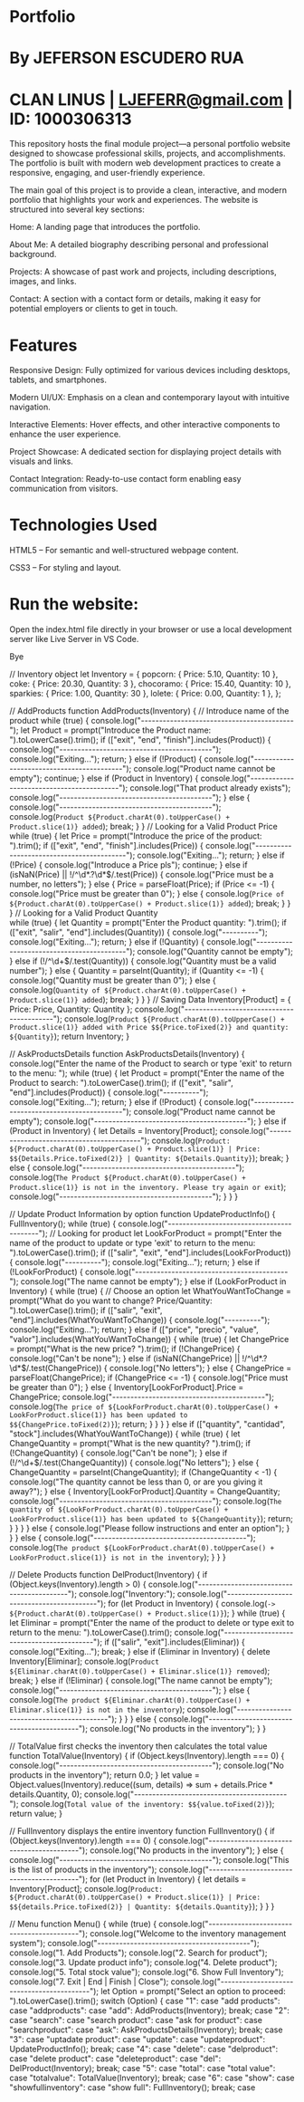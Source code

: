 # Portfolio 

#  By JEFERSON ESCUDERO RUA
#  CLAN LINUS | LJEFERR@gmail.com | ID: 1000306313

This repository hosts the final module project—a personal portfolio website designed to showcase professional skills, projects, and accomplishments. The portfolio is built with modern web development practices to create a responsive, engaging, and user-friendly experience.

The main goal of this project is to provide a clean, interactive, and modern portfolio that highlights your work and experiences. The website is structured into several key sections:

Home: A landing page that introduces the portfolio.

About Me: A detailed biography describing personal and professional background.

Projects: A showcase of past work and projects, including descriptions, images, and links.

Contact: A section with a contact form or details, making it easy for potential employers or clients to get in touch.


# Features
  Responsive Design: Fully optimized for various devices including desktops, tablets, and smartphones.
  
  Modern UI/UX: Emphasis on a clean and contemporary layout with intuitive navigation.
  
  Interactive Elements: Hover effects, and other interactive components to enhance the user experience.
  
  Project Showcase: A dedicated section for displaying project details with visuals and links.
  
  Contact Integration: Ready-to-use contact form enabling easy communication from visitors.

# Technologies Used

  HTML5 – For semantic and well-structured webpage content.
  
  CSS3 – For styling and layout.
  
 # Run the website:

  Open the index.html file directly in your browser or use a local development server like Live Server in VS Code.

Bye


// Inventory object
let Inventory = {
    popcorn: { Price: 5.10, Quantity: 10 },
    coke: { Price: 20.30, Quantity: 3 },
    chocoramo: { Price: 15.40, Quantity: 10 },
    sparkies: { Price: 1.00, Quantity: 30 },
    lolete: { Price: 0.00, Quantity: 1 },
};

// AddProducts
function AddProducts(Inventory) {
    // Introduce name of the product
    while (true) {
        console.log("------------------------------------------");
        let Product = prompt("Introduce the Product name: ").toLowerCase().trim();
        if (["exit", "end", "finish"].includes(Product)) {
            console.log("------------------------------------------");
            console.log("Exiting...");
            return;
        } else if (!Product) {
            console.log("------------------------------------------");
            console.log("Product name cannot be empty");
            continue;
        } else if (Product in Inventory) {
            console.log("------------------------------------------");
            console.log("That product already exists");
            console.log("------------------------------------------");
        } else {
            console.log("------------------------------------------");
            console.log(`Product ${Product.charAt(0).toUpperCase() + Product.slice(1)} added`);
            break;
        }
    }
    // Looking for a Valid Product Price   
    while (true) {
        let Price = prompt("Introduce the price of the product: ").trim();
        if (["exit", "end", "finish"].includes(Price)) {
            console.log("------------------------------------------");
            console.log("Exiting...");
            return;
        } else if (!Price) {
            console.log("Introduce a Price pls");
            continue;
        } else if (isNaN(Price) || !/^\d*\.?\d*$/.test(Price)) {
            console.log("Price must be a number, no letters");
        } else {
            Price = parseFloat(Price);
            if (Price <= -1) {
                console.log("Price must be greater than 0");
            } else {
                console.log(`Price of ${Product.charAt(0).toUpperCase() + Product.slice(1)} added`);
                break;
            }
        }
    }
    // Looking for a Valid Product Quantity    
    while (true) {
        let Quantity = prompt("Enter the Product quantity: ").trim();
        if (["exit", "salir", "end"].includes(Quantity)) {
            console.log("----------");
            console.log("Exiting...");
            return;
        } else if (!Quantity) {
            console.log("------------------------------------------");
            console.log("Quantity cannot be empty");
        } else if (!/^\d+$/.test(Quantity)) {
            console.log("Quantity must be a valid number");
        } else {
            Quantity = parseInt(Quantity);
            if (Quantity <= -1) {
                console.log("Quantity must be greater than 0");
            } else {
                console.log(`Quantity of ${Product.charAt(0).toUpperCase() + Product.slice(1)} added`);
                break;
            }
        }
    }
    // Saving Data
    Inventory[Product] = { Price: Price, Quantity: Quantity };
    console.log("------------------------------------------");
    console.log(`Product ${Product.charAt(0).toUpperCase() + Product.slice(1)} added with Price $${Price.toFixed(2)} and quantity: ${Quantity}`);
    return Inventory;
}

// AskProductsDetails
function AskProductsDetails(Inventory) {
    console.log("Enter the name of the Product to search or type 'exit' to return to the menu: ");
    while (true) {
        let Product = prompt("Enter the name of the Product to search: ").toLowerCase().trim();
        if (["exit", "salir", "end"].includes(Product)) {
            console.log("----------");
            console.log("Exiting...");
            return;
        } else if (!Product) {
            console.log("------------------------------------------");
            console.log("Product name cannot be empty");
            console.log("------------------------------------------");
        } else if (Product in Inventory) {
            let Details = Inventory[Product];
            console.log("------------------------------------------");
            console.log(`Product: ${Product.charAt(0).toUpperCase() + Product.slice(1)} | Price: $${Details.Price.toFixed(2)} | Quantity: ${Details.Quantity}`);
            break;
        } else {
            console.log("------------------------------------------");
            console.log(`The Product ${Product.charAt(0).toUpperCase() + Product.slice(1)} is not in the inventory. Please try again or exit`);
            console.log("------------------------------------------");
        }
    }
}

// Update Product Information by option
function UpdateProductInfo() {
    FullInventory();
    while (true) {
        console.log("------------------------------------------");
        // Looking for product
        let LookForProduct = prompt("Enter the name of the product to update or type 'exit' to return to the menu: ").toLowerCase().trim();
        if (["salir", "exit", "end"].includes(LookForProduct)) {
            console.log("----------");
            console.log("Exiting...");
            return;
        } else if (!LookForProduct) {
            console.log("------------------------------------------");
            console.log("The name cannot be empty");
        } else if (LookForProduct in Inventory) {
            while (true) {
                // Choose an option
                let WhatYouWantToChange = prompt("What do you want to change? Price/Quantity: ").toLowerCase().trim();
                if (["salir", "exit", "end"].includes(WhatYouWantToChange)) {
                    console.log("----------");
                    console.log("Exiting...");
                    return;
                } else if (["price", "precio", "value", "valor"].includes(WhatYouWantToChange)) {
                    while (true) {
                        let ChangePrice = prompt("What is the new price? ").trim();
                        if (!ChangePrice) {
                            console.log("Can't be none");
                        } else if (isNaN(ChangePrice) || !/^\d*\.?\d*$/.test(ChangePrice)) {
                            console.log("No letters");
                        } else {
                            ChangePrice = parseFloat(ChangePrice);
                            if (ChangePrice <= -1) {
                                console.log("Price must be greater than 0");
                            } else {
                                Inventory[LookForProduct].Price = ChangePrice;
                                console.log("------------------------------------------");
                                console.log(`The price of ${LookForProduct.charAt(0).toUpperCase() + LookForProduct.slice(1)} has been updated to $${ChangePrice.toFixed(2)}`);
                                return;
                            }
                        }
                    }
                } else if (["quantity", "cantidad", "stock"].includes(WhatYouWantToChange)) {
                    while (true) {
                        let ChangeQuantity = prompt("What is the new quantity? ").trim();
                        if (!ChangeQuantity) {
                            console.log("Can't be none");
                        } else if (!/^\d+$/.test(ChangeQuantity)) {
                            console.log("No letters");
                        } else {
                            ChangeQuantity = parseInt(ChangeQuantity);
                            if (ChangeQuantity < -1) {
                                console.log("The quantity cannot be less than 0, or are you giving it away?");
                            } else {
                                Inventory[LookForProduct].Quantity = ChangeQuantity;
                                console.log("------------------------------------------");
                                console.log(`The quantity of ${LookForProduct.charAt(0).toUpperCase() + LookForProduct.slice(1)} has been updated to ${ChangeQuantity}`);
                                return;
                            }
                        }
                    }
                } else {
                    console.log("Please follow instructions and enter an option");
                }
            }
        } else {
            console.log("------------------------------------------");
            console.log(`The product ${LookForProduct.charAt(0).toUpperCase() + LookForProduct.slice(1)} is not in the inventory`);
        }
    }
}

// Delete Products
function DelProduct(Inventory) {
    if (Object.keys(Inventory).length > 0) {
        console.log("------------------------------------------");
        console.log("Inventory:");
        console.log("------------------------------------------");
        for (let Product in Inventory) {
            console.log(`-> ${Product.charAt(0).toUpperCase() + Product.slice(1)}`);
        }
        while (true) {
            let Eliminar = prompt("Enter the name of the product to delete or type exit to return to the menu: ").toLowerCase().trim();
            console.log("------------------------------------------");
            if (["salir", "exit"].includes(Eliminar)) {
                console.log("Exiting...");
                break;
            } else if (Eliminar in Inventory) {
                delete Inventory[Eliminar];
                console.log(`Product ${Eliminar.charAt(0).toUpperCase() + Eliminar.slice(1)} removed`);
                break;
            } else if (!Eliminar) {
                console.log("The name cannot be empty");
                console.log("------------------------------------------");
            } else {
                console.log(`The product ${Eliminar.charAt(0).toUpperCase() + Eliminar.slice(1)} is not in the inventory`);
                console.log("------------------------------------------");
            }
        }
    } else {
        console.log("------------------------------------------");
        console.log("No products in the inventory");
    }
}

// TotalValue first checks the inventory then calculates the total value
function TotalValue(Inventory) {
    if (Object.keys(Inventory).length === 0) {
        console.log("------------------------------------------");
        console.log("No products in the inventory");
        return 0.0;
    }
    let value = Object.values(Inventory).reduce((sum, details) => sum + details.Price * details.Quantity, 0);
    console.log("------------------------------------------");
    console.log(`Total value of the inventory: $${value.toFixed(2)}`);
    return value;
}

// FullInventory displays the entire inventory
function FullInventory() {
    if (Object.keys(Inventory).length === 0) {
        console.log("------------------------------------------");
        console.log("No products in the inventory");
    } else {
        console.log("------------------------------------------");
        console.log("This is the list of products in the inventory");
        console.log("------------------------------------------");
        for (let Product in Inventory) {
            let details = Inventory[Product];
            console.log(`Product: ${Product.charAt(0).toUpperCase() + Product.slice(1)} | Price: $${details.Price.toFixed(2)} | Quantity: ${details.Quantity}`);
        }
    }
}

// Menu
function Menu() {
    while (true) {
        console.log("------------------------------------------");
        console.log("Welcome to the inventory management system");
        console.log("------------------------------------------");
        console.log("1. Add Products");
        console.log("2. Search for product");
        console.log("3. Update product info");
        console.log("4. Delete product");
        console.log("5. Total stock value");
        console.log("6. Show Full Inventory");
        console.log("7. Exit | End | Finish | Close");
        console.log("------------------------------------------");
        let Option = prompt("Select an option to proceed: ").toLowerCase().trim();
        switch (Option) {
            case "1":
            case "add products":
            case "addproducts":
            case "add":
                AddProducts(Inventory);
                break;
            case "2":
            case "search":
            case "search product":
            case "ask for product":
            case "searchproduct":
            case "ask":
                AskProductsDetails(Inventory);
                break;
            case "3":
            case "uptadate product":
            case "update":
            case "updateproduct":
                UpdateProductInfo();
                break;
            case "4":
            case "delete":
            case "delproduct":
            case "delete product":
            case "deleteproduct":
            case "del":
                DelProduct(Inventory);
                break;
            case "5":
            case "total":
            case "total value":
            case "totalvalue":
                TotalValue(Inventory);
                break;
            case "6":
            case "show":
            case "showfullinventory":
            case "show full":
                FullInventory();
                break;
            case